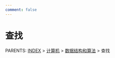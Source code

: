 ```yaml
---
comment: false
---
```


# 查找

PARENTS: [INDEX](/gknows/wiki) > [计算机](/gknows/计算机) > [数据结构和算法](/gknows/数据结构和算法) > 查找


